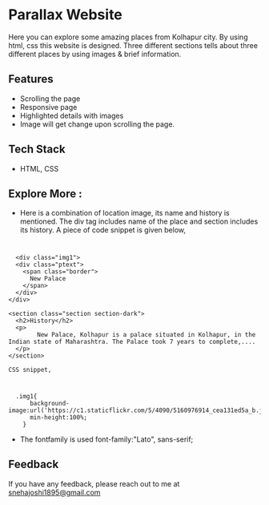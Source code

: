 # Parallax Website

Here you can explore some amazing places from Kolhapur city.
By using html, css this website is designed. Three different sections tells about three different places by using images & brief information.

## Features

- Scrolling the page
- Responsive page
- Highlighted details with images
- Image will get change upon scrolling the page.

## Tech Stack
  - HTML, CSS

## Explore More :
  - Here is a combination of location image, its name and history is mentioned. The div tag includes name of the place and section includes its history.
    A piece of code snippet is given below,
   #
      <div class="img1">
      <div class="ptext">
        <span class="border">
          New Palace 
        </span>
      </div>
    </div>

    <section class="section section-dark">
      <h2>History</h2>
      <p>
            New Palace, Kolhapur is a palace situated in Kolhapur, in the Indian state of Maharashtra. The Palace took 7 years to complete,.... 
      </p>
    </section>
    
    CSS snippet,
   #
      .img1{
          background-image:url('https://c1.staticflickr.com/5/4090/5160976914_cea131ed5a_b.jpg');
          min-height:100%;
        }
  - The fontfamily is used font-family:"Lato", sans-serif;


## Feedback

If you have any feedback, please reach out to me at snehajoshi1895@gmail.com

